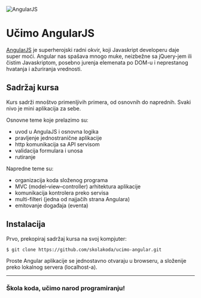 ![AngularJS](https://upload.wikimedia.org/wikipedia/commons/c/ca/AngularJS_logo.svg)

# Učimo AngularJS

[AngularJS](https://angularjs.org/) je superherojski radni okvir, koji Javaskript developeru daje super moći. Angular nas spašava mnogo muke, neizbežne sa jQuery-jem ili čistim Javaskriptom, posebno jurenja elemenata po DOM-u i neprestanog hvatanja i ažuriranja vrednosti.

## Sadržaj kursa

Kurs sadrži mnoštvo primenljivih primera, od osnovnih do naprednih. Svaki nivo je mini aplikacija za sebe.

Osnovne teme koje prelazimo su:
- uvod u AngulaJS i osnovna logika
- pravljenje jednostranične aplikacije
- http komunikacija sa API servisom
- validacija formulara i unosa
- rutiranje

Napredne teme su:
- organizacija koda složenog programa
- MVC (model–view–controller) arhitektura aplikacije
- komunikacija kontrolera preko servisa
- multi-filteri (jedna od najjačih strana Angulara)
- emitovanje događaja (eventa)

## Instalacija

Prvo, prekopiraj sadržaj kursa na svoj kompjuter:

```sh
$ git clone https://github.com/skolakoda/ucimo-angular.git
```

Proste Angular aplikacije se jednostavno otvaraju u browseru, a složenije preko lokalnog servera (localhost-a).


---
### Škola koda, učimo narod programiranju!
